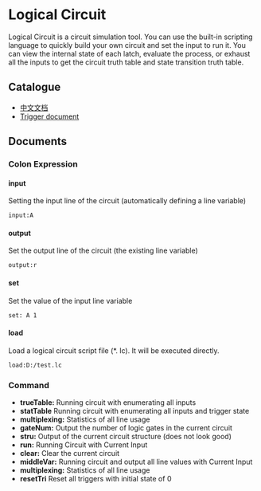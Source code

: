 ﻿Logical Circuit
=============
Logical Circuit is a circuit simulation tool. You can use the built-in scripting language to quickly build your own circuit and set the input to run it. You can view the internal state of each latch, evaluate the process, or exhaust all the inputs to get the circuit truth table and state transition truth table.


Catalogue
-------------
* [中文文档](readme_cn.md)
* [Trigger document](tri_readme.md)

Documents
-------------
### Colon Expression

#### input
Setting the input line of the circuit (automatically defining a line variable)
```
input:A
```

#### output
Set the output line of the circuit (the existing line variable)
```
output:r
```

#### set
Set the value of the input line variable
```
set: A 1
```

#### load
Load a logical circuit script file (*. lc). It will be executed directly.
```
load:D:/test.lc
```

### Command

* **trueTable:** Running circuit with enumerating all inputs
* **statTable**  Running circuit with enumerating all inputs and trigger state
* **multiplexing:** Statistics of all line usage
* **gateNum:** Output the number of logic gates in the current circuit
* **stru:** Output of the current circuit structure (does not look good)
* **run:** Running Circuit with Current Input
* **clear:** Clear the current circuit
* **middleVar:** Running circuit and output all line values with Current Input
* **multiplexing:** Statistics of all line usage
* **resetTri** Reset all triggers with initial state of 0
